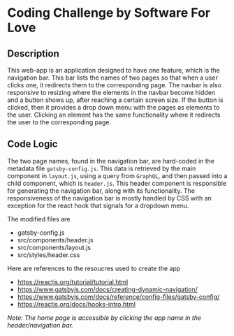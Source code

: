 # Coding Challenge by Software For Love

## Description
This web-app is an application designed to have one feature, which is the navigation bar. This bar lists the names of two pages so that when a user clicks one, it redirects them to the corresponding page. The navbar is also responsive to resizing where the elements in the navbar become hidden and a button shows up, after reaching a certain screen size. If the button is clicked, then it provides a drop down menu with the pages as elements to the user. Clicking an element has the same functionality where it redirects the user to the corresponding page. 

## Code Logic
The two page names, found in the navigation bar, are hard-coded in the metadata file `gatsby-config.js`. This data is retrieved by the main component in `layout.js`, using a query from `GraphQL`, and then passed into a child component, which is `header.js`. This header component is responsible for generating the navigation bar, along with its functionality.  The responsiveness of the navigation bar is mostly handled by CSS with an exception for the react hook that signals for a dropdown menu.

The modified files are
- gatsby-config.js
- src/components/header.js
- src/components/layout.js
- src/styles/header.css

Here are references to the resoucres used to create the app
- https://reactjs.org/tutorial/tutorial.html
- https://www.gatsbyjs.com/docs/creating-dynamic-navigation/
- https://www.gatsbyjs.com/docs/reference/config-files/gatsby-config/
- https://reactjs.org/docs/hooks-intro.html

*Note: The home page is accessible by clicking the app name in the header/navigation bar.*

